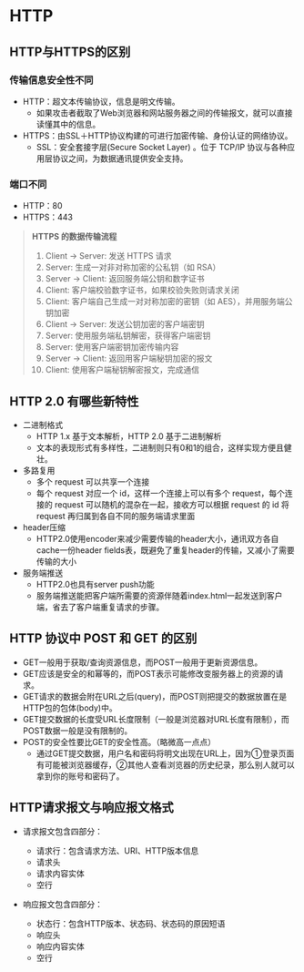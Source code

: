# HTTP

## HTTP与HTTPS的区别

### 传输信息安全性不同

- HTTP：超文本传输协议，信息是明文传输。
	- 如果攻击者截取了Web浏览器和网站服务器之间的传输报文，就可以直接读懂其中的信息。
- HTTPS：由SSL＋HTTP协议构建的可进行加密传输、身份认证的网络协议。
	- SSL：安全套接字层(Secure Socket Layer) 。位于 TCP/IP 协议与各种应用层协议之间，为数据通讯提供安全支持。

### 端口不同

- HTTP：80
- HTTPS：443

> **HTTPS 的数据传输流程**
> 
> 1. Client -> Server: 发送 HTTPS 请求
> 2. Server: 生成一对非对称加密的公私钥（如 RSA）
> 3. Server -> Client: 返回服务端公钥和数字证书
> 4. Client: 客户端校验数字证书，如果校验失败则请求关闭
> 5. Client: 客户端自己生成一对对称加密的密钥（如 AES），并用服务端公钥加密
> 6. Client -> Server: 发送公钥加密的客户端密钥
> 7. Server: 使用服务端私钥解密，获得客户端密钥
> 8. Server: 使用客户端密钥加密传输内容
> 9. Server -> Client: 返回用客户端秘钥加密的报文
> 10. Client: 使用客户端秘钥解密报文，完成通信

## HTTP 2.0 有哪些新特性

- 二进制格式
	- HTTP 1.x 基于文本解析，HTTP 2.0 基于二进制解析
	- 文本的表现形式有多样性，二进制则只有0和1的组合，这样实现方便且健壮。
- 多路复用
	- 多个 request 可以共享一个连接
	- 每个 request 对应一个 id，这样一个连接上可以有多个 request，每个连接的 request 可以随机的混杂在一起，接收方可以根据 request 的 id 将 request 再归属到各自不同的服务端请求里面
- header压缩
	- HTTP2.0使用encoder来减少需要传输的header大小，通讯双方各自cache一份header fields表，既避免了重复header的传输，又减小了需要传输的大小
- 服务端推送
	- HTTP2.0也具有server push功能
	- 服务端推送能把客户端所需要的资源伴随着index.html一起发送到客户端，省去了客户端重复请求的步骤。

## HTTP 协议中 POST 和 GET 的区别

- GET一般用于获取/查询资源信息，而POST一般用于更新资源信息。
- GET应该是安全的和幂等的，而POST表示可能修改变服务器上的资源的请求。
- GET请求的数据会附在URL之后(query)，而POST则把提交的数据放置在是HTTP包的包体(body)中。
- GET提交数据的长度受URL长度限制（一般是浏览器对URL长度有限制），而POST数据一般是没有限制的。
- POST的安全性要比GET的安全性高。（略微高一点点）
	- 通过GET提交数据，用户名和密码将明文出现在URL上，因为①登录页面有可能被浏览器缓存，②其他人查看浏览器的历史纪录，那么别人就可以拿到你的账号和密码了。

## HTTP请求报文与响应报文格式

- 请求报文包含四部分：
	- 请求行：包含请求方法、URI、HTTP版本信息
	- 请求头
	- 请求内容实体
	- 空行

- 响应报文包含四部分：
	- 状态行：包含HTTP版本、状态码、状态码的原因短语
	- 响应头
	- 响应内容实体
	- 空行
